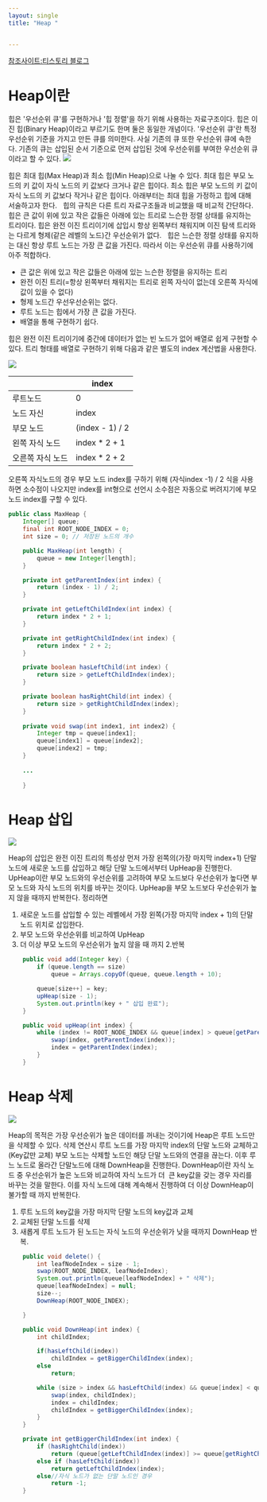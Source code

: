 ```yaml
---
layout: single
title: "Heap "


---
```

[참조사이트:티스토리 블로그](https://you88.tistory.com/33)

# Heap이란

힙은 '우선순위 큐'를 구현하거나 '힙 정렬'을 하기 위해 사용하는 자료구조이다. 힙은 이진 힙(Binary Heap)이라고 부르기도 한며 둘은 동일한 개념이다. '우선순위 큐'란 특정 우선순위 기준을 가지고 만든 큐를 의미한다. 사실 기존의 큐 또한 우선순위 큐에 속한다. 기존의 큐는 삽입된 순서 기준으로 먼저 삽입된 것에 우선순위를 부여한 우선순위 큐이라고 할 수 있다.
![](https://img1.daumcdn.net/thumb/R1280x0/?scode=mtistory2&fname=https%3A%2F%2Fblog.kakaocdn.net%2Fdn%2F4pAwi%2FbtrGXgHsy1E%2Fp5Z6TPkcP4KrG3iKh8UxiK%2Fimg.png)

힙은 최대 힙(Max Heap)과 최소 힙(Min Heap)으로 나눌 수 있다. 최대 힙은 부모 노드의 키 값이 자식 노드의 키 값보다 크거나 같은 힙이다. 최소 힙은 부모 노드의 키 값이 자식 노드의 키 값보다 작거나 같은 힙이다. 아래부터는 최대 힙을 가정하고 힙에 대해 서술하고자 한다.
 
힙의 규칙은 다른 트리 자료구조들과 비교했을 때 비교적 간단하다. 힙은 큰 값이 위에 있고 작은 값들은 아래에 있는 트리로 느슨한 정렬 상태를 유지하는 트리이다. 힙은 완전 이진 트리이기에 삽입시 항상 왼쪽부터 채워지며 이진 탐색 트리와는 다르게 형제(같은 레벨의 노드)간 우선순위가 없다. 
 
힙은 느슨한 정렬 상태를 유지하는 대신 항상 루트 노드는 가장 큰 값을 가진다. 따라서 이는 우선순위 큐를 사용하기에 아주 적합하다. 

- 큰 값은 위에 있고 작은 값들은 아래에 있는 느슨한 정렬을 유지하는 트리
- 완전 이진 트리(=항상 왼쪽부터 채워지는 트리로 왼쪽 자식이 없는데 오른쪽 자식에 값이 있을 수 없다)
- 형제 노드간 우선우선순위는 없다.
- 루트 노드는 힙에서 가장 큰 값을 가진다.
- 배열을 통해 구현하기 쉽다.

힙은 완전 이진 트리이기에 중간에 데이터가 없는 빈 노드가 없어 배열로 쉽게 구현할 수 있다. 트리 형태를 배열로 구현하기 위해 다음과 같은 별도의 index 계산법을 사용한다.

![](https://img1.daumcdn.net/thumb/R1280x0/?scode=mtistory2&fname=https%3A%2F%2Fblog.kakaocdn.net%2Fdn%2FIQlYI%2FbtrG0CptRJi%2FtIjBFZbHSi6DkSwb8iYbB1%2Fimg.png)

||index|
|---------|-------|
|루트노드|0|
|노드 자신|index|
|부모 노드|(index - 1) / 2|
|왼쪽 자식 노드|index * 2 + 1|
|오른쪽 자식 노드|index * 2 + 2|

오른쪽 자식노드의 경우 부모 노드 index를 구하기 위해 (자식index -1) / 2 식을 사용하면 소수점이 나오지만 index를 int형으로 선언시 소수점은 자동으로 버려지기에 부모 노드 index를 구할 수 있다.


```java
public class MaxHeap {
    Integer[] queue;
    final int ROOT_NODE_INDEX = 0;
    int size = 0; // 저장된 노드의 개수

    public MaxHeap(int length) {
        queue = new Integer[length];
    }

    private int getParentIndex(int index) {
        return (index - 1) / 2;
    }

    private int getLeftChildIndex(int index) {
        return index * 2 + 1;
    }

    private int getRightChildIndex(int index) {
        return index * 2 + 2;
    }

    private boolean hasLeftChild(int index) {
        return size > getLeftChildIndex(index);
    }

    private boolean hasRightChild(int index) {
        return size > getRightChildIndex(index);
    }
    
    private void swap(int index1, int index2) {
        Integer tmp = queue[index1];
        queue[index1] = queue[index2];
        queue[index2] = tmp;
    }
    
    ...
    
    }
```

# Heap 삽입

![](https://img1.daumcdn.net/thumb/R1280x0/?scode=mtistory2&fname=https%3A%2F%2Fblog.kakaocdn.net%2Fdn%2FcEMLKP%2FbtrGXf9D4wc%2FyZBa6wNOwbbX4KzsMglKU0%2Fimg.png)

Heap의 삽입은 완전 이진 트리의 특성상 먼저 가장 왼쪽의(가장 마지막 index+1) 단말 노드에 새로운 노드를 삽입하고 해당 단말 노드에서부터 UpHeap을 진행한다. UpHeap이란 부모 노드와의 우선순위를 고려하여 부모 노드보다 우선순위가 높다면 부모 노드와 자식 노드의 위치를 바꾸는 것이다. UpHeap을 부모 노드보다 우선순위가 높지 않을 때까지 반복한다.
정리하면

1. 새로운 노드를 삽입할 수 있는 레벨에서 가장 왼쪽(가장 마지막 index + 1)의 단말 노드 위치로 삽입한다.
2. 부모 노드와 우선순위를 비교하여 UpHeap
3. 더 이상 부모 노드의 우선순위가 높지 않을 때 까지 2.반복

```java
    public void add(Integer key) {
        if (queue.length == size)
            queue = Arrays.copyOf(queue, queue.length + 10);

        queue[size++] = key;
        upHeap(size - 1);
        System.out.println(key + " 삽입 완료");
    }

    public void upHeap(int index) {
        while (index != ROOT_NODE_INDEX && queue[index] > queue[getParentIndex(index)]) {
            swap(index, getParentIndex(index));
            index = getParentIndex(index);
        }
    }
```

# Heap 삭제

![](https://img1.daumcdn.net/thumb/R1280x0/?scode=mtistory2&fname=https%3A%2F%2Fblog.kakaocdn.net%2Fdn%2FcvMVdv%2FbtrGSyCM0le%2FxYOkWoLHdyd6KPGmYwfoS1%2Fimg.png)

Heap의 목적은 가장 우선순위가 높은 데이터를 꺼내는 것이기에 Heap은 루트 노드만을 삭제할 수 있다. 삭제 연산시 루트 노드를 가장 마지막 index의 단말 노드와 교체하고(Key값만 교체) 부모 노드는 삭제할 노드인 해당 단말 노드와의 연결을 끊는다. 이후 루느 노드로 올라간 단말노드에 대해 DownHeap을 진행한다. DownHeap이란 자식 노드 중 우선순위가 높은 노드와 비교하여 자식 노드가 더  큰 key값을 갖는 경우 자리를 바꾸는 것을 말한다. 이를 자식 노드에 대해 계속해서 진행하여 더 이상 DownHeap이 불가할 때 까지 반복한다.
 

1. 루트 노드의 key값을 가장 마지막 단말 노드의 key값과 교체
2. 교체된 단말 노드를 삭제
3. 새롭게 루트 노드가 된 노드는 자식 노드의 우선순위가 낮을 때까지 DownHeap 반복.

```java
    public void delete() {
        int leafNodeIndex = size - 1;
        swap(ROOT_NODE_INDEX, leafNodeIndex);
        System.out.println(queue[leafNodeIndex] + " 삭제");
        queue[leafNodeIndex] = null;
        size--;
        DownHeap(ROOT_NODE_INDEX);

    }

    public void DownHeap(int index) {
        int childIndex;

        if(hasLeftChild(index))
            childIndex = getBiggerChildIndex(index);
        else
            return;

        while (size > index && hasLeftChild(index) && queue[index] < queue[childIndex]) {
            swap(index, childIndex);
            index = childIndex;
            childIndex = getBiggerChildIndex(index);
        }
    }

    private int getBiggerChildIndex(int index) {
        if (hasRightChild(index))
            return (queue[getLeftChildIndex(index)] >= queue[getRightChildIndex(index)]) ? getLeftChildIndex(index) : getRightChildIndex(index);
        else if (hasLeftChild(index))
            return getLeftChildIndex(index);
        else//자식 노드가 없는 단말 노드인 경우
            return -1;
    }
```

